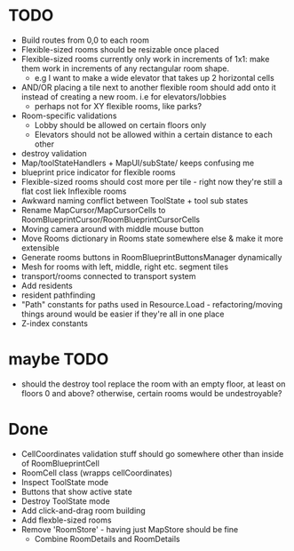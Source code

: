# TODO
- Build routes from 0,0 to each room
- Flexible-sized rooms should be resizable once placed
- Flexible-sized rooms currently only work in increments of 1x1: make them work in increments of any rectangular room shape.
  - e.g I want to make a wide elevator that takes up 2 horizontal cells
- AND/OR placing a tile next to another flexible room should add onto it instead of creating a new room. i.e for elevators/lobbies
  - perhaps not for XY flexible rooms, like parks?
- Room-specific validations
  - Lobby should be allowed on certain floors only
  - Elevators should not be allowed within a certain distance to each other
- destroy validation
- Map/toolStateHandlers + MapUI/subState/ keeps confusing me
- blueprint price indicator for flexible rooms
- Flexible-sized rooms should cost more per tile - right now they're still a flat cost liek Inflexible rooms
- Awkward naming conflict between ToolState + tool sub states
- Rename MapCursor/MapCursorCells to RoomBlueprintCursor/RoomBlueprintCursorCells
- Moving camera around with middle mouse button
- Move Rooms dictionary in Rooms state somewhere else & make it more extensible
- Generate rooms buttons in RoomBlueprintButtonsManager dynamically
- Mesh for rooms with left, middle, right etc. segment tiles
- transport/rooms connected to transport system
- Add residents
- resident pathfinding
- "Path" constants for paths used in Resource.Load - refactoring/moving things around would be easier
  if they're all in one place
- Z-index constants

# maybe TODO
- should the destroy tool replace the room with an empty floor, at least on floors 0 and above? otherwise, certain rooms would be undestroyable?

# Done
- CellCoordinates validation stuff should go somewhere other than inside of RoomBlueprintCell
- RoomCell class (wrapps cellCoordinates)
- Inspect ToolState mode
- Buttons that show active state
- Destroy ToolState mode
- Add click-and-drag room building
- Add flexble-sized rooms
- Remove 'RoomStore' - having just MapStore should be fine
    - Combine RoomDetails and RoomDetails